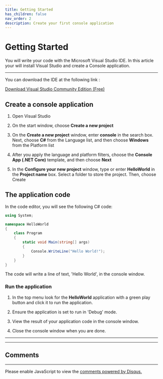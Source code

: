 ```yaml
---
title: Getting Started
has_children: false
nav_order: 2
description: Create your first console application
---
```


# Getting Started

You will write your code with the Microsoft Visual Studio IDE. In this article your will install Visual Studio and create a Console application.

****

You can download the IDE at the following link : 

[Download Visual Studio Community Edition (Free)](https://visualstudio.microsoft.com/downloads/)

## Create a console application

1. Open Visual Studio

2. On the start window, choose **Create a new project**

3. On the **Create a new project** window, enter **console** in the search box. Next, choose **C#** from the Language list, and then choose **Windows** from the Platform list

4. After you apply the language and platform filters, choose the **Console App (.NET Core)** template, and then choose **Next**

5. In the **Configure your new project** window, type or enter **HelloWorld** in the **Project name** box. Select a folder to store the project. Then, choose Create

## The application code

In the code editor, you will see the following C# code:

```csharp
using System;

namespace HelloWorld
{
    class Program
    {
        static void Main(string[] args)
        {
            Console.WriteLine("Hello World!");
        }
    }
}

```

The code will write a line of text, 'Hello World', in the console window.

### Run the application

1. In the top menu look for the **HelloWorld** application with a green play button and click it to run the application.

2. Ensure the application is set to run in 'Debug' mode.

3. View the result of your application code in the console window.

4. Close the console window when you are done.

****
<script async src="https://pagead2.googlesyndication.com/pagead/js/adsbygoogle.js"></script>
<!-- horizontal_display_ad -->
<ins class="adsbygoogle"
     style="display:block"
     data-ad-client="ca-pub-0640869077433160"
     data-ad-slot="8459798581"
     data-ad-format="auto"
     data-full-width-responsive="true"></ins>
<script>
     (adsbygoogle = window.adsbygoogle || []).push({});
</script>

****
## Comments
****
<div id="disqus_thread"></div>
<script>

var disqus_config = function () {
this.page.url = 'https://csharp.rclapp.com/getting-started/getting-started.html';  
this.page.identifier = 'getting-started'; 
};

(function() {
var d = document, s = d.createElement('script');
s.src = 'https://csharper.disqus.com/embed.js';
s.setAttribute('data-timestamp', +new Date());
(d.head || d.body).appendChild(s);
})();
</script>
<noscript>Please enable JavaScript to view the <a href="https://disqus.com/?ref_noscript">comments powered by Disqus.</a></noscript>



